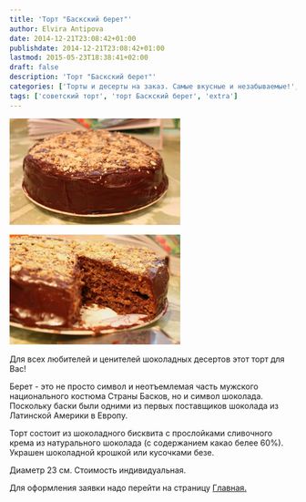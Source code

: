 ```yaml
---
title: 'Торт "Баскский берет"'
author: Elvira Antipova
date: 2014-12-21T23:08:42+01:00
publishdate: 2014-12-21T23:08:42+01:00
lastmod: 2015-05-23T18:38:41+02:00
draft: false
description: 'Торт "Баскский берет"'
categories: ['Торты и десерты на заказ. Самые вкусные и незабываемые!', 'Limited edition posts']
tags: ['советский торт', 'торт Баскский берет', 'extra']
---
```



[![IMG_6920 1](IMG_6920-1-300x187.jpg)](IMG_6920-1.jpg)
 
[![IMG_6923 1](IMG_6923-1-300x193.jpg)](IMG_6923-1.jpg)
 
Для всех любителей и ценителей шоколадных десертов этот торт для Вас!
 
Берет - это не просто символ и неотъемлемая часть мужского национального костюма Страны Басков, но и символ шоколада. Поскольку баски были одними из первых поставщиков шоколада из Латинской Америки в Европу.
 
Торт состоит из шоколадного бисквита с прослойками сливочного крема из натурального шоколада (с содержанием какао белее 60%). Украшен шоколадной крошкой или кусочками безе.
 
Диаметр 23 см. Стоимость индивидуальная.
 
Для оформления заявки надо перейти на страницу [Главная.](../-s)

